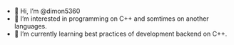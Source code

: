 - 👋 Hi, I’m @dimon5360
- 👀 I’m interested in programming on C++ and somtimes on another languages. 
- 🌱 I’m currently learning best practices of development backend on C++. 

<!---
dimon5360/dimon5360 is a ✨ special ✨ repository because its `README.md` (this file) appears on your GitHub profile.
You can click the Preview link to take a look at your changes.
--->
